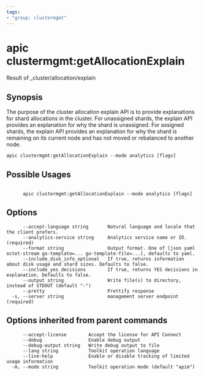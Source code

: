 ```yaml
---
tags:
- "group: clustermgmt"
---
```

# apic clustermgmt:getAllocationExplain

Result of _cluster/allocation/explain

## Synopsis

The purpose of the cluster allocation explain API is to provide explanations for shard allocations in the cluster. For unassigned shards, the explain API provides an explanation for why the shard is unassigned.  For assigned shards, the explain API provides an explanation for why the shard is remaining on its current node and has not moved or rebalanced to another node.

```
apic clustermgmt:getAllocationExplain --mode analytics [flags]
```

## Possible Usages

```

      apic clustermgmt:getAllocationExplain --mode analytics [flags]

```

## Options

```
      --accept-language string       Natural language and locale that the client prefers.
      --analytics-service string     Analytics service name or ID. (required)
      --format string                Output format. One of [json yaml octet-stream go-template=... go-template-file=...], defaults to yaml.
      --include_disk_info_optional   If true, returns information about disk usage and shard sizes. Defaults to false.
      --include_yes_decisions        If true, returns YES decisions in explanation. Defaults to false.
      --output string                Write file(s) to directory, instead of STDOUT (default "-")
      --pretty                       Prettify response
  -s, --server string                management server endpoint (required)
```

## Options inherited from parent commands

```
      --accept-license        Accept the license for API Connect
      --debug                 Enable debug output
      --debug-output string   Write debug output to file
      --lang string           Toolkit operation language
      --live-help             Enable or disable tracking of limited usage information
  -m, --mode string           Toolkit operation mode (default "apim")
```
